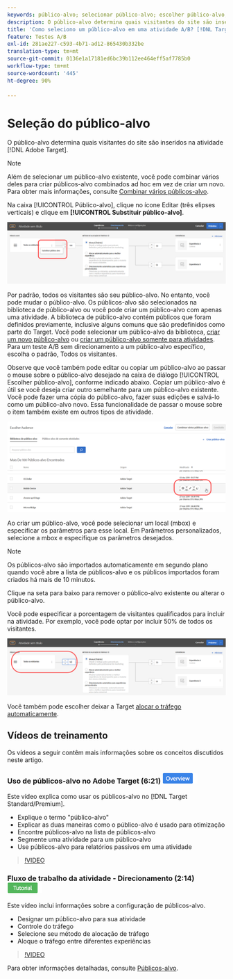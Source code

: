 ```yaml
---
keywords: público-alvo; selecionar público-alvo; escolher público-alvo; Seletores
description: O público-alvo determina quais visitantes do site são inseridos na atividade Adobe [!DNL Target] .
title: 'Como seleciono um público-alvo em uma atividade A/B? [!DNL Target] '
feature: Testes A/B
exl-id: 281ae227-c593-4b71-ad12-865430b332be
translation-type: tm+mt
source-git-commit: 0136e1a17181ed6bc39b112ee464eff5af7785b0
workflow-type: tm+mt
source-wordcount: '445'
ht-degree: 90%

---
```


# Seleção do público-alvo

O público-alvo determina quais visitantes do site são inseridos na atividade [!DNL Adobe Target].

>[!NOTE]
>
>Além de selecionar um público-alvo existente, você pode combinar vários deles para criar públicos-alvo combinados ad hoc em vez de criar um novo. Para obter mais informações, consulte [Combinar vários públicos-alvo](/help/c-target/combining-multiple-audiences.md#concept_A7386F1EA4394BD2AB72399C225981E5).

Na caixa [!UICONTROL Público-alvo], clique no ícone Editar (três elipses verticais) e clique em **[!UICONTROL Substituir público-alvo]**.

![Opção Substituir público-alvo](/help/c-activities/t-test-ab/t-test-create-ab/assets/replace-audience.png)

Por padrão, todos os visitantes são seu público-alvo. No entanto, você pode mudar o público-alvo. Os públicos-alvo são selecionados na biblioteca de público-alvo ou você pode criar um público-alvo com apenas uma atividade. A biblioteca de público-alvo contém públicos que foram definidos previamente, inclusive alguns comuns que são predefinidos como parte do Target. Você pode selecionar um público-alvo da biblioteca, [criar um novo público-alvo](/help/c-target/c-audiences/create-audience.md#task_1D507519D3AD4390B507F188BD294DC1) ou [criar um público-alvo somente para atividades](/help/c-target/creating-activity-only-audience.md#concept_A6BADCF530ED4AE1852E677FEBE68483). Para um teste A/B sem direcionamento a um público-alvo específico, escolha o padrão, Todos os visitantes.

Observe que você também pode editar ou copiar um público-alvo ao passar o mouse sobre o público-alvo desejado na caixa de diálogo [!UICONTROL Escolher público-alvo], conforme indicado abaixo. Copiar um público-alvo é útil se você deseja criar outro semelhante para um público-alvo existente. Você pode fazer uma cópia do público-alvo, fazer suas edições e salvá-lo como um público-alvo novo. Essa funcionalidade de passar o mouse sobre o item também existe em outros tipos de atividade.

![Cursor do mouse sobre o público-alvo](/help/c-activities/t-test-ab/t-test-create-ab/assets/audience_picker_hover-new.png)

Ao criar um público-alvo, você pode selecionar um local (mbox) e especificar os parâmetros para esse local. Em Parâmetros personalizados, selecione a mbox e especifique os parâmetros desejados.

>[!NOTE]
>
>Os públicos-alvo são importados automaticamente em segundo plano quando você abre a lista de públicos-alvo e os públicos importados foram criados há mais de 10 minutos.

Clique na seta para baixo para remover o público-alvo existente ou alterar o público-alvo.

Você pode especificar a porcentagem de visitantes qualificados para incluir na atividade. Por exemplo, você pode optar por incluir 50% de todos os visitantes.

![Porcentagem de público-alvo](/help/c-activities/t-test-ab/t-test-create-ab/assets/audperc-new.png)

Você também pode escolher deixar a Target  [alocar o tráfego automaticamente](/help/c-activities/automated-traffic-allocation/automated-traffic-allocation.md#concept_A1407678796B4C569E94CBA8A9F7F5D4).

## Vídeos de treinamento

Os vídeos a seguir contêm mais informações sobre os conceitos discutidos neste artigo.

### Uso de públicos-alvo no Adobe Target (6:21)  ![Selo de visão geral](/help/assets/overview.png)

Este vídeo explica como usar os públicos-alvo no [!DNL Target Standard/Premium].

* Explique o termo &quot;público-alvo&quot;
* Explicar as duas maneiras como o público-alvo é usado para otimização
* Encontre públicos-alvo na lista de públicos-alvo
* Segmente uma atividade para um público-alvo
* Use públicos-alvo para relatórios passivos em uma atividade

>[!VIDEO](https://video.tv.adobe.com/v/17398)

### Fluxo de trabalho da atividade - Direcionamento (2:14) ![Selo tutorial](/help/assets/tutorial.png)

Este vídeo inclui informações sobre a configuração de públicos-alvo.

* Designar um público-alvo para sua atividade
* Controle do tráfego
* Selecione seu método de alocação de tráfego
* Aloque o tráfego entre diferentes experiências

>[!VIDEO](https://video.tv.adobe.com/v/17385)

Para obter informações detalhadas, consulte [Públicos-alvo](/help/c-target/c-audiences/audiences.md#concept_65BE870D290E412D8BBF557EEA67C271).
